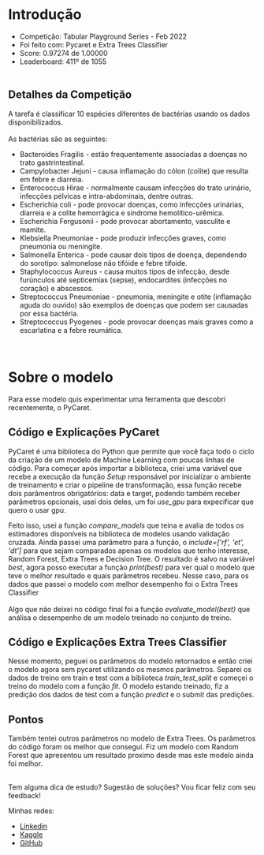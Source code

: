 <h1> Introdução </h1>

<p>
<ul text="blue">
  <li text="blue">
  Competição: Tabular Playground Series - Feb 2022
  </li>
  <li>
  Foi feito com: Pycaret e Extra Trees Classifier
  </li>
  <li>
  Score: 0.97274 de 1.00000
  </li>
  <li>
  Leaderboard: 411º de 1055
  </li>
  </br>
</ul>
</p>

<h2> Detalhes da Competição </h2>
<p>
  A tarefa é classificar 10 espécies diferentes de bactérias usando os dados disponibilizados.</br>
  </br>
  As bactérias são as seguintes:</br>
  <ul>
    <li>Bacteroides Fragilis - estão frequentemente associadas a doenças no trato gastrintestinal.</li>
    <li>Campylobacter Jejuni - causa inflamação do cólon (colite) que resulta em febre e diarreia.</li>
    <li>Enterococcus Hirae - normalmente causam infecções do trato urinário, infecções pélvicas e intra-abdominais, dentre outras.</li>
    <li>Escherichia coli - pode provocar doenças, como infecções urinárias, diarreia e a colite hemorrágica e síndrome hemolítico-urêmica.</li>
    <li>Escherichia Fergusonii - pode provocar abortamento, vasculite e mamite.</li>
    <li>Klebsiella Pneumoniae - pode produzir infecções graves, como pneumonia ou meningite.</li>
    <li>Salmonella Enterica - pode causar dois tipos de doença, dependendo do sorotipo: salmonelose não tifóide e febre tifoide.</li>
    <li>Staphylococcus Aureus - causa muitos tipos de infecção, desde furúnculos até septicemias (sepse), endocardites (infecções no coração) e abscessos.</li>
    <li>Streptococcus Pneumoniae - pneumonia, meningite e otite (inflamação aguda do ouvido) são exemplos de doenças que podem ser causadas por essa bactéria.</li>
    <li>Streptococcus Pyogenes - pode provocar doenças mais graves como a escarlatina e a febre reumática.</li>
  </ul>
  </br>
</p>
<h1> Sobre o modelo </h1>
<p>Para esse modelo quis experimentar uma ferramenta que descobri recentemente, o PyCaret.
<h2> Código e Explicações PyCaret</h2>
<p>
PyCaret é uma biblioteca do Python que permite que você faça todo o ciclo da criação de um modelo de Machine Learning com poucas linhas de código.
Para começar após importar a biblioteca, criei uma variável que recebe a execução da função <i>Setup</i> responsável por inicializar o ambiente de
treinamento e criar o pipeline de transformação, essa função recebe dois parâmentros obrigatórios: data e target, podendo também receber parâmetros opcionais,
usei dois deles, um foi <i>use_gpu</i> para expecificar que quero o usar gpu.
</p>
<p>
Feito isso, usei a função <i>compare_models</i> que teina e avalia de todos os estimadores disponíveis na biblioteca de modelos usando validação cruzada.
Ainda passei uma parãmetro para a função, o <i>include=['rf', 'et', 'dt']</i> para que sejam comparados apenas os modelos que tenho interesse,
Random Forest, Extra Trees e Decision Tree. O resultado é salvo na variável <i>best</i>, agora posso executar a função <i>print(best)</i> para ver qual
o modelo que teve o melhor resultado e quais parâmetros recebeu. Nesse caso, para os dados que passei o modelo com melhor desempenho foi o Extra Trees Classifier </br>
</br>
Algo que não deixei no código final foi a função <i>evaluate_model(best)</i> que análisa o desempenho de um modelo treinado no conjunto de treino.
</p>

<h2> Código e Explicações Extra Trees Classifier</h2>
<p>
Nesse momento, peguei os parâmetros do modelo retornados e então criei o modelo agora sem pycaret utilizando os mesmos parâmetros. Separei os dados de
treino em train e test com a biblioteca <i>train_test_split</i> e começei o treino do modelo com a função <i>fit</i>. O modelo estando treinado, fiz a predição dos dados de test
com a função <i>predict</i> e o submit das predições.
</p>
<h2>Pontos</h2>
<p>
Também tentei outros parâmetros no modelo de Extra Trees. Os parâmetros do código foram os melhor que consegui.
Fiz um modelo com Random Forest que apresentou um resultado proximo desde mas este modelo ainda foi melhor.
</br>
</br>
<p>
Tem alguma dica de estudo?
Sugestão de soluções?
Vou ficar feliz com seu feedback!

Minhas redes:
<ul>
  <li>
  <a href="https://www.linkedin.com/in/paulomarquesrs1/">Linkedin</a>
  </li>
  <li>
  <a href="https://www.kaggle.com/paulomarquies">Kaggle</a>
  </li>
  <li>
  <a href="https://github.com/PauloMarquesrs">GitHub</a>
  </li>
</ul>
</p>
